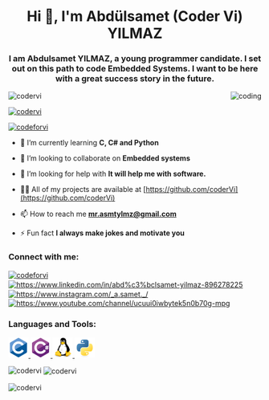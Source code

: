 <h1 align="center">Hi 👋, I'm Abdülsamet (Coder Vi) YILMAZ</h1>
<h3 align="center">I am Abdulsamet YILMAZ, a young programmer candidate. I set out on this path to code Embedded Systems. I want to be here with a great success story in the future.</h3>

<img align="right" alt="coding" widht="400" src="https://tr.pinterest.com/pin/590675307374399073/">

<p align="left"> <img src="https://komarev.com/ghpvc/?username=codervi&label=Profile%20views&color=0e75b6&style=flat" alt="codervi" /> </p>

<p align="left"> <a href="https://github.com/ryo-ma/github-profile-trophy"><img src="https://github-profile-trophy.vercel.app/?username=codervi" alt="codervi" /></a> </p>

<p align="left"> <a href="https://twitter.com/codeforvi" target="blank"><img src="https://img.shields.io/twitter/follow/codeforvi?logo=twitter&style=for-the-badge" alt="codeforvi" /></a> </p>

- 🌱 I’m currently learning **C, C# and Python**

- 👯 I’m looking to collaborate on **Embedded systems**

- 🤝 I’m looking for help with **It will help me with software.**

- 👨‍💻 All of my projects are available at [https://github.com/coderVi](https://github.com/coderVi)

- 📫 How to reach me **mr.asmtylmz@gmail.com**

- ⚡ Fun fact **I always make jokes and motivate you**

<h3 align="left">Connect with me:</h3>
<p align="left">
<a href="https://twitter.com/codeforvi" target="blank"><img align="center" src="https://raw.githubusercontent.com/rahuldkjain/github-profile-readme-generator/master/src/images/icons/Social/twitter.svg" alt="codeforvi" height="30" width="40" /></a>
<a href="https://linkedin.com/in/abd%c3%bclsamet-yilmaz-896278225" target="blank"><img align="center" src="https://raw.githubusercontent.com/rahuldkjain/github-profile-readme-generator/master/src/images/icons/Social/linked-in-alt.svg" alt="https://www.linkedin.com/in/abd%c3%bclsamet-yilmaz-896278225" height="30" width="40" /></a>
<a href="https://instagram.com_a.samet._" target="blank"><img align="center" src="https://raw.githubusercontent.com/rahuldkjain/github-profile-readme-generator/master/src/images/icons/Social/instagram.svg" alt="https://www.instagram.com/_a.samet._/" height="30" width="40" /></a>
<a href="https://www.youtube.com/ucuui0iwbytek5n0b70g-mpg" target="blank"><img align="center" src="https://raw.githubusercontent.com/rahuldkjain/github-profile-readme-generator/master/src/images/icons/Social/youtube.svg" alt="https://www.youtube.com/channel/ucuui0iwbytek5n0b70g-mpg" height="30" width="40" /></a>
</p>

<h3 align="left">Languages and Tools:</h3>
<p align="left"> <a href="https://www.cprogramming.com/" target="_blank" rel="noreferrer"> <img src="https://raw.githubusercontent.com/devicons/devicon/master/icons/c/c-original.svg" alt="c" width="40" height="40"/> </a> <a href="https://www.w3schools.com/cs/" target="_blank" rel="noreferrer"> <img src="https://raw.githubusercontent.com/devicons/devicon/master/icons/csharp/csharp-original.svg" alt="csharp" width="40" height="40"/> </a> <a href="https://www.linux.org/" target="_blank" rel="noreferrer"> <img src="https://raw.githubusercontent.com/devicons/devicon/master/icons/linux/linux-original.svg" alt="linux" width="40" height="40"/> </a> <a href="https://www.python.org" target="_blank" rel="noreferrer"> <img src="https://raw.githubusercontent.com/devicons/devicon/master/icons/python/python-original.svg" alt="python" width="40" height="40"/> </a> </p>

<p><img align="left" src="https://github-readme-stats.vercel.app/api/top-langs?username=codervi&show_icons=true&locale=en&layout=compact" alt="codervi" /></p>

<p>&nbsp;<img align="center" src="https://github-readme-stats.vercel.app/api?username=codervi&show_icons=true&locale=en" alt="codervi" /></p>

<p><img align="center" src="https://github-readme-streak-stats.herokuapp.com/?user=codervi&" alt="codervi" /></p>
